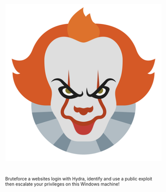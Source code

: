 
<p><a href="https://tryhackme.com/room/hackpark"><img src="https://raw.githubusercontent.com/DJShankyShoe/Website/master/assets/Platforms/TryHackMe/HackPark/pb.png" alt="HackPark"/></a></p><br>

<p>Bruteforce a websites login with Hydra, identify and use a public exploit then escalate your privileges on this Windows machine!</p>
